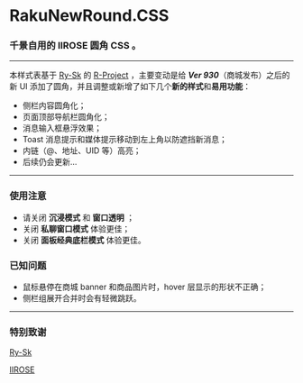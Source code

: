 # RakuNewRound.CSS
### 千景自用的 IIROSE 圆角 CSS 。

***

本样式表基于 [Ry-Sk](https://github.com/Ry-Sk) 的 [R-Project](https://github.com/Ry-Sk/R-Project) ，主要变动是给 ***Ver  930***（商城发布）之后的新 UI 添加了圆角，并且调整或新增了如下几个**新的样式**和**易用功能**：

+ 侧栏内容圆角化；
+ 页面顶部导航栏圆角化；
+ 消息输入框悬浮效果；
+ Toast 消息提示和媒体提示移动到左上角以防遮挡新消息；
+ 内链（@、地址、UID 等）高亮；
+ 后续仍会更新...

***

### 使用注意

+ 请关闭 **沉浸模式** 和 **窗口透明** ；
+ 关闭 **私聊窗口模式** 体验更佳；
+ 关闭 **面板经典底栏模式** 体验更佳。

### 已知问题

+ 鼠标悬停在商城 banner 和商品图片时，hover 层显示的形状不正确；
+ 侧栏组展开合并时会有轻微跳跃。

***

### 特别致谢

[Ry-Sk](https://github.com/Ry-Sk)

[IIROSE](https://iirose.com/#s=5b54a839b48fd&act=i:5b54a839b48fd)
